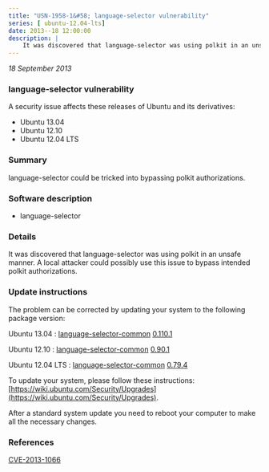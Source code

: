 ```yaml
---
title: "USN-1958-1&#58; language-selector vulnerability"
series: [ ubuntu-12.04-lts]
date: 2013--18 12:00:00
description: |
    It was discovered that language-selector was using polkit in an unsafe manner. A local attacker could possibly use this issue to bypass intended polkit authorizations. 
--- 
```

 
 

*18 September 2013*

### language-selector vulnerability

A security issue affects these releases of Ubuntu and its derivatives:

* Ubuntu 13.04
* Ubuntu 12.10
* Ubuntu 12.04 LTS

### Summary

language-selector could be tricked into bypassing polkit authorizations. 

### Software description

* language-selector 

### Details

It was discovered that language-selector was using polkit in an unsafe manner. A local attacker could possibly use this issue to bypass intended polkit authorizations. 

### Update instructions

The problem can be corrected by updating your system to the following package version:

Ubuntu 13.04
 : [language-selector-common](https://launchpad.net/ubuntu/+source/language-selector) <span> [0.110.1](https://launchpad.net/ubuntu/+source/language-selector/0.110.1) </span> 

Ubuntu 12.10
 : [language-selector-common](https://launchpad.net/ubuntu/+source/language-selector) <span> [0.90.1](https://launchpad.net/ubuntu/+source/language-selector/0.90.1) </span> 

Ubuntu 12.04 LTS
 : [language-selector-common](https://launchpad.net/ubuntu/+source/language-selector) <span> [0.79.4](https://launchpad.net/ubuntu/+source/language-selector/0.79.4) </span> 

To update your system, please follow these instructions: [https://wiki.ubuntu.com/Security/Upgrades](https://wiki.ubuntu.com/Security/Upgrades).

After a standard system update you need to reboot your computer to make all the necessary changes. 

### References

 
 [CVE-2013-1066](http://people.ubuntu.com/~ubuntu-security/cve/CVE-2013-1066)
 


